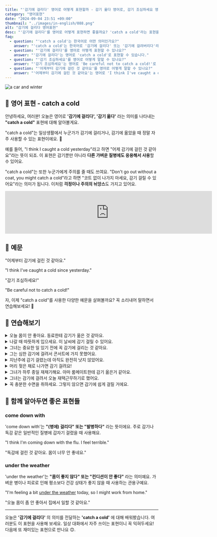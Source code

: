 ```yaml
---
title: "'감기에 걸리다' 영어로 어떻게 표현할까 - 감기 옮다 영어로, 감기 조심하세요 영어로"
category: "영어표현"
date: "2024-09-04 23:51 +09:00"
thumbnail: "../images/in-english/088.png"
alt: "감기에 걸리다 영어표현"
desc: "'감기에 걸리다'를 영어로 어떻게 표현하면 좋을까요? 'catch a cold'라는 표현을 배워봅시다. '어제부터 감기에 걸린 것 같아요', '감기 조심하세요!' 등을 영어로 표현하는 법을 알아볼게요. 다양한 예문을 통해서 연습하고 본인의 표현으로 만들어 보세요."
faq:
  - question: "'catch a cold'는 한국어로 어떤 의미인가요?"
    answer: "'catch a cold'는 한국어로 '감기에 걸리다' 또는 '감기에 걸려버리다'라는 의미입니다."
  - question: "'감기에 걸리다'를 영어로 어떻게 표현할 수 있나요?"
    answer: "'감기에 걸리다'는 영어로 'catch a cold'로 표현할 수 있습니다."
  - question: "'감기 조심하세요'를 영어로 어떻게 말할 수 있나요?"
    answer: "'감기 조심하세요'는 영어로 'Be careful not to catch a cold!'로 표현할 수 있습니다."
  - question: "'어제부터 감기에 걸린 것 같아요'를 영어로 어떻게 말할 수 있나요?"
    answer: "'어제부터 감기에 걸린 것 같아요'는 영어로 'I think I've caught a cold since yesterday.'로 표현할 수 있습니다."
---
```


![a car and winter](../images/in-english/088-1.avif)

## 🌟 영어 표현 - catch a cold

안녕하세요, 여러분! 오늘은 영어로 **'감기에 걸리다', '감기 옮다'** 라는 의미를 나타내는 **"catch a cold"** 표현에 대해 알아볼게요.

"catch a cold"는 일상생활에서 누군가가 감기에 걸리거나, 감기에 옮았을 때 정말 자주 사용할 수 있는 표현이에요. 🤧

예를 들어, "I think I caught a cold yesterday"라고 하면 "어제 감기에 걸린 것 같아요"라는 뜻이 되죠. 이 표현은 감기뿐만 아니라 **다른 가벼운 질병에도 응용해서 사용**할 수 있어요.

"catch a cold"는 또한 누군가에게 주의를 줄 때도 쓰여요. "Don't go out without a coat, you might catch a cold"라고 하면 "코트 없이 나가지 마세요, 감기 걸릴 수 있어요"라는 의미가 됩니다. 이처럼 **걱정이나 주의의 뉘앙스**도 가지고 있어요.

<iframe src="https://ads-partners.coupang.com/widgets.html?id=819055&template=carousel&trackingCode=AF7855282&subId=&width=680&height=140&tsource=" width="680" height="140" frameborder="0" scrolling="no" referrerpolicy="unsafe-url" browsingtopics></iframe>

## 📖 예문

"어제부터 감기에 걸린 것 같아요."

"I think I've caught a cold since yesterday."

"감기 조심하세요!"

"Be careful not to catch a cold!"

자, 이제 "catch a cold"를 사용한 다양한 예문을 살펴볼까요? 꼭 소리내어 말하면서 연습해보세요! 🚀

## 💬 연습해보기

<details>
<summary>오늘 몸이 안 좋아요. 동료한테 감기가 옮은 것 같아요.</summary>
<span>I'm not feeling great today. I think I caught a cold from my coworker.</span>
</details>

<details>
<summary>나갈 때 따뜻하게 입으세요. 이 날씨에 감기 걸릴 수 있어요.</summary>
<span>Bundle up when you go out, or you'll catch a cold in this weather.</span>
</details>

<details>
<summary>그녀는 중요한 일 있기 전에 꼭 감기에 걸리는 것 같아요.</summary>
<span>She always seems to catch a cold right before important events.</span>
</details>

<details>
<summary>그는 심한 감기에 걸려서 콘서트에 가지 못했어요.</summary>
<span>He caught a nasty cold and had to miss the concert.</span>
</details>

<details>
<summary>지난주에 감기 걸렸는데 아직도 완전히 낫지 않았어요.</summary>
<span>I caught a cold last week, and I'm still not feeling 100%.</span>
</details>

<details>
<summary>머리 젖은 채로 나가면 감기 걸려요!</summary>
<span>Don't go out with wet hair, or you'll catch a cold!</span>
</details>

<details>
<summary>그녀가 하루 종일 재채기해요. 아마 룸메이트한테 감기 옮은거 같아요.</summary>
<span>She's been sneezing all day. she probably caught a cold from her roommate.</span>
</details>

<details>
<summary>그녀는 감기에 걸려서 오늘 재택근무하기로 했어요.</summary>
<span>She caught a cold and <a href="/blog/in-english/062.decide-to/">decided to</a> work from home today.</span>
</details>

<details>
<summary>꼭 충분한 수면을 취하세요. 그렇지 않으면 감기에 쉽게 걸릴 거에요.</summary>
<span>Make sure to get enough sleep, or you'll catch a cold easily.</span>
</details>

## 🤝 함께 알아두면 좋은 표현들

### come down with

'come down with'는 **"(병에) 걸리다" 또는 "발병하다"** 라는 뜻이에요. 주로 감기나 독감 같은 일반적인 질병에 갑자기 걸렸을 때 사용해요.

"I think I'm coming down with the flu. I feel terrible."

"독감에 걸린 것 같아요. 몸이 너무 안 좋네요."

### under the weather

'under the weather'는 **"몸이 좋지 않다" 또는 "컨디션이 안 좋다"** 라는 의미예요. 가벼운 병이나 피로로 인해 평소보다 건강 상태가 좋지 않을 때 사용하는 관용구예요.

"I'm feeling a bit [under the weather](/blog/in-english/099.under-the-weather/) today, so I might work from home."

"오늘 몸이 좀 안 좋아서 집에서 일할 것 같아요."

---

오늘은 **'감기에 걸리다'** 의 의미를 전달하는 **'catch a cold'** 에 대해 배워봤습니다. 여러분도 이 표현을 사용해 보세요. 일상 대화에서 자주 쓰이는 표현이니 꼭 익혀두세요! 다음에 또 재미있는 표현으로 만나요 😊.
